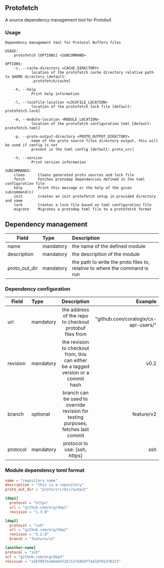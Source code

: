 ## Protofetch

A source dependency management tool for Protobuf.

### Usage

```
Dependency management tool for Protocol Buffers files

USAGE:
    protofetch [OPTIONS] <SUBCOMMAND>

OPTIONS:
    -c, --cache-directory <CACHE_DIRECTORY>
            location of the protofetch cache directory relative path to $HOME directory [default:
            .protofetch/cache]

    -h, --help
            Print help information

    -l, --lockfile-location <LOCKFILE_LOCATION>
            location of the protofetch lock file [default: protofetch.lock]

    -m, --module-location <MODULE_LOCATION>
            location of the protofetch configuration toml [default: protofetch.toml]

    -p, --proto-output-directory <PROTO_OUTPUT_DIRECTORY>
            name of the proto source files directory output, this will be used if config is not
            present in the toml config [default: proto_src]

    -V, --version
            Print version information

SUBCOMMANDS:
    clean      Cleans generated proto sources and lock file
    fetch      Fetches protodep dependencies defined in the toml configuration file
    help       Print this message or the help of the given subcommand(s)
    init       Creates an init protofetch setup in provided directory and name
    lock       Creates a lock file based on toml configuration file
    migrate    Migrates a protodep toml file to a protofetch format
```
## Dependency management

| Field         | Type      | Description                                                                |
|---------------|:----------|:---------------------------------------------------------------------------|
| name          | mandatory | the name of the defined module                                             |
| description   | mandatory | the description of the module                                              |  
| proto_out_dir | mandatory | the path to write the proto files to, relative to where the command is run |   


### Dependency configuration
| Field    | Type      |                                     Description                                     |                              Example |
|----------|:----------|:-----------------------------------------------------------------------------------:|-------------------------------------:|
| url      | mandatory |               the address of the repo to checkout protobuf files from               | "github.com/coralogix/cx-api-users/" |
| revision | mandatory | the revision to checkout from, this can either be a tagged version or a commit hash |                                 v0.2 |
| branch   | optional  |  branch can be used to override revision for testing purposes, fetches last commit  |                           feature/v2 |
| protocol | mandatory |                            protocol to use: [ssh, https]                            |                                  ssh |

### Module dependency toml format

```toml
name = "repository name"
description = "this is a repository"
proto_out_dir = "proto/src/dir/output"

[dep1]
  protocol = "https"
  url = "github.com/org/dep1"
  revision = "1.3.0"

[dep2]
  protocol = "ssh"
  url = "github.com/org/dep2"
  revision = "5.2.0"
  branch = "feature/v2"

[another-name]
protocol = "ssh"
url = "github.com/org/dep3"
revision = "a16f097eab6e64f2b711fd4b977e610791376223"
```
